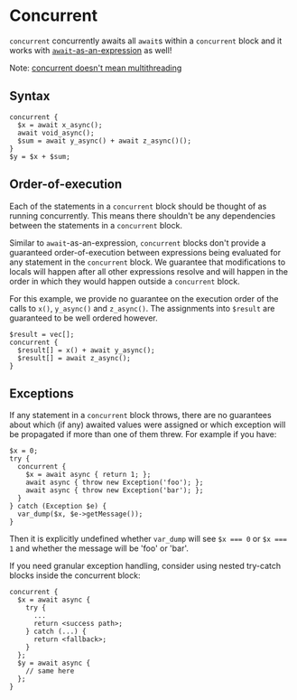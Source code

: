 # Concurrent

`concurrent` concurrently awaits all `await`s within a `concurrent` block and it works with [`await`-as-an-expression](/hack/asynchronous-operations/await-as-an-expression) as well!

Note: [concurrent doesn't mean multithreading](/hack/asynchronous-operations/introduction#limitations)

## Syntax

```hack no-extract
concurrent {
  $x = await x_async();
  await void_async();
  $sum = await y_async() + await z_async()();
}
$y = $x + $sum;
```

## Order-of-execution

Each of the statements in a `concurrent` block should be thought of as running concurrently. This means there shouldn't be any dependencies between the statements in a `concurrent` block.

Similar to `await`-as-an-expression, `concurrent` blocks don't provide a guaranteed order-of-execution between expressions being evaluated for any statement in the `concurrent` block. We guarantee that modifications to locals will happen after all other expressions resolve and will happen in the order in which they would happen outside a `concurrent` block.

For this example, we provide no guarantee on the execution order of the calls to `x()`, `y_async()` and `z_async()`. The assignments into `$result` are guaranteed to be well ordered however.

```hack no-extract
$result = vec[];
concurrent {
  $result[] = x() + await y_async();
  $result[] = await z_async();
}
```

## Exceptions

If any statement in a `concurrent` block throws, there are no guarantees about which (if any) awaited values were assigned or which exception will be propagated if more than one of them threw. For example if you have:

```hack no-extract
$x = 0;
try {
  concurrent {
    $x = await async { return 1; };
    await async { throw new Exception('foo'); };
    await async { throw new Exception('bar'); };
  }
} catch (Exception $e) {
  var_dump($x, $e->getMessage());
}
```
Then it is explicitly undefined whether `var_dump` will see `$x === 0` or `$x === 1` and whether the message will be 'foo' or 'bar'.

If you need granular exception handling, consider using nested try-catch blocks inside the concurrent block:

```hack no-extract
concurrent {
  $x = await async {
    try {
      ...
      return <success path>;
    } catch (...) {
      return <fallback>;
    }
  };
  $y = await async {
    // same here
  };
}
```

